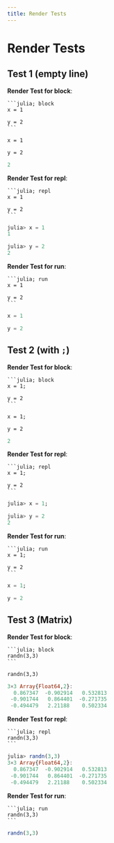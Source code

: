 ```yaml
---
title: Render Tests
---
```


# Render Tests

## Test 1 (empty line)

**Render Test for block**:

````
```julia; block
x = 1

y = 2
```
````

```
x = 1

y = 2
```

```julia
2
```

**Render Test for repl**:

````
```julia; repl
x = 1

y = 2
```
````

```julia
julia> x = 1
1

julia> y = 2
2
```

**Render Test for run**:

````
```julia; run
x = 1

y = 2
```
````

```julia
x = 1

y = 2
```


## Test 2 (with `;`)

**Render Test for block**:

````
```julia; block
x = 1;

y = 2
```
````

```
x = 1;

y = 2
```

```julia
2
```

**Render Test for repl**:

````
```julia; repl
x = 1;

y = 2
```
````

```julia
julia> x = 1;

julia> y = 2
2
```

**Render Test for run**:

````
```julia; run
x = 1;

y = 2
```
````

```julia
x = 1;

y = 2
```


## Test 3 (Matrix)

**Render Test for block**:

````
```julia; block
randn(3,3)
```
````

```
randn(3,3)
```

```julia
3×3 Array{Float64,2}:
  0.867347  -0.902914   0.532813
 -0.901744   0.864401  -0.271735
 -0.494479   2.21188    0.502334
```

**Render Test for repl**:

````
```julia; repl
randn(3,3)
```
````

```julia
julia> randn(3,3)
3×3 Array{Float64,2}:
  0.867347  -0.902914   0.532813
 -0.901744   0.864401  -0.271735
 -0.494479   2.21188    0.502334
```

**Render Test for run**:

````
```julia; run
randn(3,3)
```
````

```julia
randn(3,3)
```


